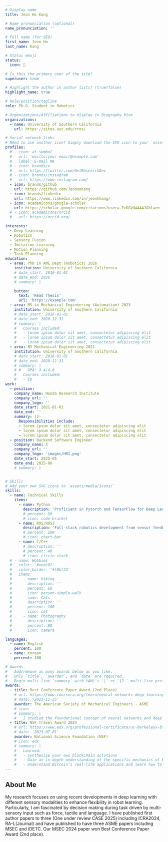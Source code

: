 ```yaml
---
# Display name
title: Jeon Ho Kang

# Name pronunciation (optional)
name_pronunciation: ''

# Full name (for SEO)
first_name: Jeon Ho
last_name: Kang

# Status emoji
status:
  icon: 🦾

# Is this the primary user of the site?
superuser: true

# Highlight the author in author lists? (true/false)
highlight_name: true

# Role/position/tagline
role: Ph.D. Student in Robotics

# Organizations/Affiliations to display in Biography blox
organizations:
  - name: University of Southern California
    url: https://sites.usc.edu/rros/

# Social network links
# Need to use another icon? Simply download the SVG icon to your `assets/media/icons/` folder.
profiles:
  # - icon: at-symbol
  #   url: 'mailto:your-email@example.com'
  #   label: E-mail Me
  # - icon: brands/x
  #   url: https://twitter.com/GetResearchDev
  # - icon: brands/instagram
  #   url: https://www.instagram.com/
  - icon: brands/github
    url: https://github.com/JeonHoKang
  - icon: brands/linkedin
    url: https://www.linkedin.com/in/jeonhkang/
  - icon: academicons/google-scholar
    url: https://scholar.google.com/citations?user=-EeDGVUAAAAJ&hl=en
  # - icon: academicons/orcid
  #   url: https://orcid.org/

interests:
  - Deep Learning
  - Robotics
  - Sensory Fusion
  - Imitation Learning
  - Motion Planning
  - Task Planning
education:
  - area: PhD in AME Dept (Robotics) 2026
    institution: University of Southern California
    # date_start: 2016-01-01
    # date_end: 2026
    # summary: |

    button:
      text: 'Read Thesis'
      url: 'https://example.com'
  - area: MS in Mechanical Engineering (Automation) 2023
    institution: University of Southern California
    # date_start: 2016-01-01
    # date_end: 2020-12-31
    # summary: |
    #   Courses included:
    #   - lorem ipsum dolor sit amet, consectetur adipiscing elit
    #   - lorem ipsum dolor sit amet, consectetur adipiscing elit
    #   - lorem ipsum dolor sit amet, consectetur adipiscing elit
  - area: BS Mechanical Engineering 2022
    institution: University of Southern California
    # date_start: 2016-01-01
    # date_end: 2020-12-31
    # summary: |
    # #   GPA: 3.4/4.0
    #   Courses included:
    #   - ED
work:
  - position: 
    company_name: Honda Research Institute
    company_url: ''
    company_logo: ''
    date_start: 2021-01-01
    date_end: ''
    summary: |2-
      Responsibilities include:
      - lorem ipsum dolor sit amet, consectetur adipiscing elit
      - lorem ipsum dolor sit amet, consectetur adipiscing elit
      - lorem ipsum dolor sit amet, consectetur adipiscing elit
  - position: Backend Software Engineer
    company_name: X
    company_url: ''
    company_logo: 'images/HRI.png'
    date_start: 2025-05
    date_end: 2025-08
    # summary: |


# Skills
# Add your own SVG icons to `assets/media/icons/`
skills:
  - name: Technical Skills
    items:
      - name: Python
        description: 'Proficient in Pytorch and TensorFlow for Deep Learning Applications'
        # percent: 80
        # icon: code-bracket
      - name: ROS/ROS2
        description: 'Full-stack robotics development from sensor feedback to motion planning'
        # percent: 100
        # icon: chart-bar
      - name: C/C++
        # description: ''
        # percent: 40
        # icon: circle-stack
  # - name: Hobbies
  #   color: '#eeac02'
  #   color_border: '#f0bf23'
  #   items:
  #     - name: Hiking
  #       description: ''
  #       percent: 60
  #       icon: person-simple-walk
  #     - name: Cats
  #       description: ''
  #       percent: 100
  #       icon: cat
  #     - name: Photography
  #       description: ''
  #       percent: 80
  #       icon: camera

languages:
  - name: English
    percent: 100
  - name: Korean
    percent: 100

# Awards.
#   Add/remove as many awards below as you like.
#   Only `title`, `awarder`, and `date` are required.
#   Begin multi-line `summary` with YAML's `|` or `|2-` multi-line prefix and indent 2 spaces below.
awards:
  - title: Best Conference Paper Award (2nd Place)
    # url: https://www.coursera.org/learn/neural-networks-deep-learning
    # date: '2023-11-25'
    awarder: The American Society of Mechanical Engineers - ASME
    # icon: 
    # summary: |
    #   I studied the foundational concept of neural networks and deep learning. By the end, I was familiar with the significant technological trends driving the rise of deep learning; build, train, and apply fully connected deep neural networks; implement efficient (vectorized) neural networks; identify key parameters in a neural network’s architecture; and apply deep learning to your own applications.
  - title: NSF Travel Award 2024
    # url: https://www.edx.org/professional-certificate/uc-berkeleyx-blockchain-fundamentals
    # date: '2023-07-01'
    awarder: National Science Foundation (NSF)
    # icon: edx
    # summary: |
    #   Learned:
    #   - Synthesize your own blockchain solutions
    #   - Gain an in-depth understanding of the specific mechanics of Bitcoin
    #   - Understand Bitcoin’s real-life applications and learn how to attack and destroy Bitcoin, Ethereum, smart contracts and Dapps, and alternatives to Bitcoin’s Proof-of-Work consensus algorithm
---
```


## About Me

My research focuses on using recent developments in deep learning with different sensory modalities to enhance flexibility in robot learning. Particularly, I am fascinated by decision making during task driven by multi-sensory input such as force, tactile and language. I have published first author papers to three (One under review CASE 2025) including ICRA2024, RA-L(Journal) and have published to have three ASME papers including MSEC and iDETC. Our MSEC 2024 paper won Best Conference Paper Award (2nd place). 
